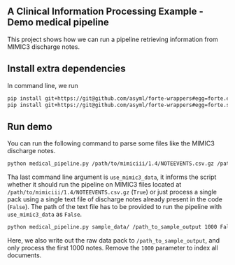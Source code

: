 ## A Clinical Information Processing Example - Demo medical pipeline

This project shows how we can run a pipeline retrieving information from MIMIC3 discharge notes.
 
## Install extra dependencies

In command line, we run

```bash
pip install git+https://git@github.com/asyml/forte-wrappers#egg=forte.elastic\&subdirectory=src/elastic
pip install git+https://git@github.com/asyml/forte-wrappers#egg=forte.spacy\&subdirectory=src/spacy
```

## Run demo
You can run the following command to parse some files like the MIMIC3 discharge notes.
```bash
python medical_pipeline.py /path/to/mimiciii/1.4/NOTEEVENTS.csv.gz /path_to_sample_output 1000 True
```

Tha last command line argument is ```use_mimic3_data```, it informs the script whether it should run the pipeline on MIMIC3 files located at ```/path/to/mimiciii/1.4/NOTEEVENTS.csv.gz``` (```True```) or just process a single pack using a single text file of discharge notes already present in the code (```False```). 
The path of the text file has to be provided to run the pipeline with ```use_mimic3_data``` as ```False```.

```bash
python medical_pipeline.py sample_data/ /path_to_sample_output 1000 False
```

Here, we also write out the raw data pack to `/path_to_sample_output`, and only
process the first 1000 notes. Remove the `1000` parameter to index all documents.

